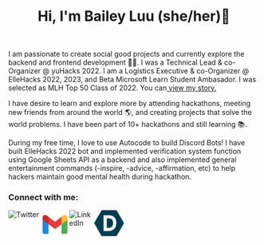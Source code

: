 <h1 align="center"> Hi, I'm Bailey Luu (she/her)👋 </h1>



<!--<br/>

<div align="center">
 <img align= "center" alt="profile_pic" title="My First Hackathon" width="350px" height="400px" src="/profile_pic.jpg" >
 </div> 
 
 
 <br/>-->
 
 <!--📫 bailey.luu30@gmail.com -->
 
<br/>

<p>I am passionate to create social good projects and currently explore the backend and frontend development 👩‍💻. I was a Technical Lead & co-Organizer @ yuHacks 2022. I am a Logistics Executive & co-Organizer @ ElleHacks 2022, 2023, and Beta Microsoft Learn Student Ambasador. I was selected as MLH Top 50 Class of 2022. You can<a href="https://top.mlh.io/2022/profiles/bailey-luu" target="_blank"> view my story. </a> </p>

<p>I have desire to learn and explore more by attending hackathons, meeting new friends from around the world 🌎, and creating projects that solve the world problems. I have been part of 10+ hackathons and still learning 📚. </p>


During my free time, I love to use Autocode to build Discord Bots! I have built ElleHacks 2022 bot and implemented verification system function using Google Sheets API as a backend and also implemented general entertainment commands (-inspire, -advice, -affirmation, etc) to help hackers maintain good mental health during hackathon. 

<!-- ![](https://komarev.com/ghpvc/?username=BaileyLuu&color=green) -->

### Connect with me:

<a href="https://twitter.com/bailey_luu" target="_blank"> <img align= "left" alt="Twitter" title="Twitter" width="65px" src="https://cdn.worldvectorlogo.com/logos/twitter-6.svg" ></a>

<!-- <a href="https://www.instagram.com/bailey_btl/" target="_blank"> <img align= "left" alt="Twitter" title="Twitter" width="50px" src="https://image.flaticon.com/icons/png/512/2111/2111463.png" ></a> -->
<a href = "mailto: bailey.luu30@gmail.com"> <img align= "left" alt="Email" title="Email" width="57px" src="./gmail_logo.png" ></a>

<!--https://img.icons8.com/color/48/000000/gmail-new.png-->

<!-- https://cdn.jsdelivr.net/npm/simple-icons@v3/icons/twitter.svg -->
<a href="https://www.linkedin.com/in/baileyluu/" target="_blank"> <img align= "left" alt="LinkedIn" title="LinkedIn" width="50px" src="https://cdn.worldvectorlogo.com/logos/linkedin-icon-2.svg" ></a>
<!-- https://cdn.jsdelivr.net/npm/simple-icons@v3/icons/linkedin.svg -->
<!-- <a href="https://www.polywork.com/baileyluu" target="_blank"> <img align= "left" alt="Polywork" title="Polywork" width="50px" src="./polywork-rubix-icon-color.png" ></a>-->
<a href="https://devpost.com/bailey-luu30" target="_blank"> <img align= "left" alt="Devpost" title="Devpost" width="60px" src="./devpost_logo.png" ></a>
<br/>
<br/>

<!-- ### Frequently Use Languages and Tools:


<div> 
<a href="https://html.com" target="_blank"> <img align= "left" alt="HTML" title="HTML" width="60px" src="https://raw.githubusercontent.com/github/explore/80688e429a7d4ef2fca1e82350fe8e3517d3494d/topics/html/html.png" ></a>

<a href="https://www.w3schools.com/css/" target="_blank"> <img align= "left" alt="CSS" title="CSS" width="60px" src="https://raw.githubusercontent.com/github/explore/80688e429a7d4ef2fca1e82350fe8e3517d3494d/topics/css/css.png" ></a>
 
<a href="https://www.javascript.com" target="_blank"> <img align= "left" alt="JAVASCRIPT" title="JavaScript" width="50px" src="https://raw.githubusercontent.com/github/explore/80688e429a7d4ef2fca1e82350fe8e3517d3494d/topics/javascript/javascript.png" ></a>


<a href="https://getbootstrap.com" target="_blank"> <img align= "left" alt="Bootstrap" title="Bootstrap" width="70px" src="https://brandlogos.net/wp-content/uploads/2021/09/bootstrap-logo.png" ></a>
 
<a href="https://www.java.com/en/" target="_blank"> <img align= "left" alt="JAVA" title="Java" width="45px" src="https://cdn.worldvectorlogo.com/logos/java-14.svg" ></a>

</div>
<a href="https://code.visualstudio.com" target="_blank"> <img align= "left" alt="VSCODE" title="Visual Studio Code" width="50px" src="https://raw.githubusercontent.com/github/explore/80688e429a7d4ef2fca1e82350fe8e3517d3494d/topics/visual-studio-code/visual-studio-code.png" ></a>

<a href="http://www.eclipse.org/downloads/packages/release/kepler/sr1/eclipse-ide-java-developers
" target="_blank"> <img align= "left" alt="ECLIPSE" title="Eclipse" width="55px" src="https://cdn.worldvectorlogo.com/logos/eclipse-11.svg" ></a>

<a href="https://github.com" target="_blank"> <img align= "left" alt="GITHUB" title="Github" width="55px" src="https://cdn.worldvectorlogo.com/logos/github-icon-1.svg" ></a>

<a href="https://cloud.google.com" target="_blank"> <img align= "left" alt="GOOGLE CLOUD" title="Google Cloud" width="65px" src="https://cdn.worldvectorlogo.com/logos/google-cloud-1.svg" ></a>

<a href="https://firebase.google.com" target="_blank"> <img align= "left" alt="FIREBASE" title="Firebase" width="40px" src="https://cdn.worldvectorlogo.com/logos/firebase-1.svg" ></a>


<a href="https://powervirtualagents.microsoft.com/en-ca/" target="_blank"> <img align= "left" alt="Power Virtual Agents" title="Power Virtual Agents" width="60px" src="https://www.encorebusiness.com/wp-content/uploads/2022/06/PowerVirtualAgents.png" ></a>

<a href="http://autocode.com" target="_blank"> <img align= "left" alt="Autocode" title="Autocode" width="70px" src="https://res.cloudinary.com/crunchbase-production/image/upload/c_lpad,f_auto,q_auto:eco,dpr_1/vbs5ll7w53u9v6wmqjns" ></a>
-->
<!-- https://brandlogos.net/wp-content/uploads/2021/09/bootstrap-logo.png -->

<br> <br>

<!-- ### Rarely Use Language and Tools:

<a href="https://developer.android.com/studio" target="_blank"> <img align= "left" alt="ANDROID STUDIO" title="Android Studio" width="60px" src="https://sdtimes.com/wp-content/uploads/2021/05/Untitled-10.png" ></a>

<a href="https://flutter.dev" target="_blank"> <img align= "left" alt="FLUTTER" title="Flutter" width="40px" src="https://cdn.worldvectorlogo.com/logos/flutter-logo.svg" ></a>
<a href="https://reactjs.org" target="_blank"> <img align= "left" alt="REACT" title="React" width="60px" src="https://raw.githubusercontent.com/github/explore/80688e429a7d4ef2fca1e82350fe8e3517d3494d/topics/react/react.png" ></a>
<a href="https://www.figma.com" target="_blank"> <img align= "left" alt="FIGMA" title="Figma" width="35px" src="https://cdn.worldvectorlogo.com/logos/figma-1.svg" ></a>

<a href="https://www.cprogramming.com" target="_blank"> <img align= "left" alt="C" title="C" width="55px" src="https://upload.wikimedia.org/wikipedia/commons/thumb/1/18/C_Programming_Language.svg/1200px-C_Programming_Language.svg.png" ></a>
 
<a href="https://dart.dev" target="_blank"> <img align= "left" alt="DART" title="Dart" width="50px" src="https://cdn.worldvectorlogo.com/logos/dart.svg" ></a>

<br/>
<br/>
<br/>

<div>


</div>

<br/>
<br/>

<br/>
 -->

<!-- ![BaileyLuu's Github stats](https://github-readme-stats.vercel.app/api?username=BaileyLuu&show_icons=true&hide_border=true&theme=dark)
  -->
 
<br/>
<br/>
<br/>

<!-- [![Top Langs](https://github-readme-stats.vercel.app/api/top-langs/?username=BaileyLuu&layout=compact&theme=dark)] 
 -->

